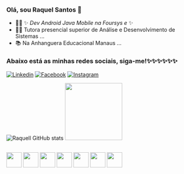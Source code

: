 ### Olá, sou Raquel Santos 👋
- 👩‍💻 ✨ _Dev Android Java Mobile na Foursys e_ ✨
- 👩‍🏫 Tutora presencial superior de Análise e Desenvolvimento de Sistemas ...
- 📚 Na Anhanguera Educacional Manaus ...
### Abaixo está as minhas redes sociais, siga-me!✨✨✨✨✨✨

[![Linkedin](https://img.shields.io/badge/LinkedIn-0077B5?style=for-the-badge&logo=linkedin&logoColor=white)](https://www.linkedin.com/in/raquellsanntos/)
[![Facebook](https://img.shields.io/badge/Facebook-1877F2?style=for-the-badge&logo=facebook&logoColor=white)](https://www.facebook.com/raquel.araujo.s/)
[![Instagram](https://img.shields.io/badge/Instagram-E4405F?style=for-the-badge&logo=instagram&logoColor=white)](https://www.instagram.com/raquel.dev.android.mobile.java/?r=nametag/)

![Raquell GitHub stats](https://github-readme-stats.vercel.app/api?username=raquellsanntos&show_icons=true&theme=radical)
<img height="150em" src="https://github-readme-stats.vercel.app/api/top-langs/?username=raquellsanntos&layout=compact&langs_count=16&theme=dark"/>
##
<div>
   <img height="40em" src=https://img.shields.io/badge/Java-ED8B00?style=for-the-badge&logo=java&logoColor=white/>
    <img height="40em" src="https://cdn.jsdelivr.net/gh/devicons/devicon/icons/androidstudio/androidstudio-original.svg" />
     <img height="40em" src="https://cdn.jsdelivr.net/gh/devicons/devicon/icons/kotlin/kotlin-original.svg" />    
      <img height="40em" src=https://img.shields.io/badge/Unity-100000?style=for-the-badge&logo=unity&logoColor=white/>
       <img height="40em" src=https://img.shields.io/badge/C%23-239120?style=for-the-badge&logo=c-sharp&logoColor=white/>
        <img height="40em" src=https://img.shields.io/badge/GIT-E44C30?style=for-the-badge&logo=git&logoColor=white/>
         <img height="40em" src="https://cdn.jsdelivr.net/gh/devicons/devicon/icons/github/github-original-wordmark.svg" />
</div>
